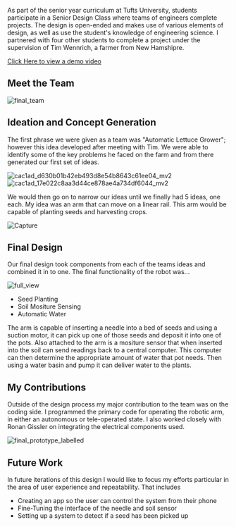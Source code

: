 As part of the senior year curriculum at Tufts University, students participate in a Senior Design Class where teams of engineers complete projects. The design is open-ended and makes use of various elements of design, as well as use the student's knowledge of engineering science. I partnered with four other students to complete a project under the supervision of Tim Wennrich, a farmer from New Hamshipre.

[Click Here to view a demo video](https://youtu.be/ZdUgWGHz1Jo)

## Meet the Team

![final_team](https://user-images.githubusercontent.com/57788768/147322956-23705cc3-303c-497d-b018-ebe7962a4f2e.jpg)

## Ideation and Concept Generation

The first phrase we were given as a team was "Automatic Lettuce Grower"; however this idea developed after meeting with Tim. We were able to identify some of the key problems he faced on the farm and from there generated our first set of ideas.

![cac1ad_d630b01b42eb493d8e54b8643c61ee04_mv2](https://user-images.githubusercontent.com/57788768/147323218-05473ae7-830a-4ce7-bfe8-69eb88158c43.jpg)
![cac1ad_17e022c8aa3d44ce878ae4a734df6044_mv2](https://user-images.githubusercontent.com/57788768/147323289-dff4043c-46bb-4225-9d2b-43f4d5a451ec.jpg)

We would then go on to narrow our ideas until we finally had 5 ideas, one each. My idea was an arm that can move on a linear rail. This arm would be capable of planting seeds and harvesting crops.

![Capture](https://user-images.githubusercontent.com/57788768/147323713-c931b3c9-6148-4ddb-80b2-650c5ad99536.PNG)

## Final Design

Our final design took components from each of the teams ideas and combined it in to one. The final functionality of the robot was...

![full_view](https://user-images.githubusercontent.com/57788768/147324676-f36857b7-0c2a-4002-8136-90adf1315362.jpg)

* Seed Planting
* Soil Mositure Sensing
* Automatic Water

The arm is capable of inserting a needle into a bed of seeds and using a suction motor, it can pick up one of those seeds and deposit it into one of the pots. Also attached to the arm is a mositure sensor that when inserted into the soil can send readings back to a central computer. This computer can then determine the appropriate amount of water that pot needs. Then using a water basin and pump it can deliver water to the plants.

## My Contributions

Outside of the design process my major contribution to the team was on the coding side. I programmed the primary code for operating the robotic arm, in either an autonomous or tele-operated state. I also worked closely with Ronan Gissler on integrating the electrical components used.

![final_prototype_labelled](https://user-images.githubusercontent.com/57788768/147324913-3ca84860-52b8-4bbd-818b-8a763ec5de46.jpg)

## Future Work

In future iterations of this design I would like to focus my efforts particular in the area of user experience and repeatability. That includes

* Creating an app so the user can control the system from their phone
* Fine-Tuning the interface of the needle and soil sensor
* Setting up a system to detect if a seed has been picked up
